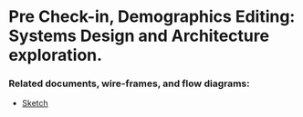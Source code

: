 
# Pre Check-in, Demographics Editing: Systems Design and Architecture exploration.

### Related documents, wire-frames, and flow diagrams:
* [Sketch](https://www.sketch.com/s/e79a827e-42cf-4a82-b554-874c75b5c70e)
